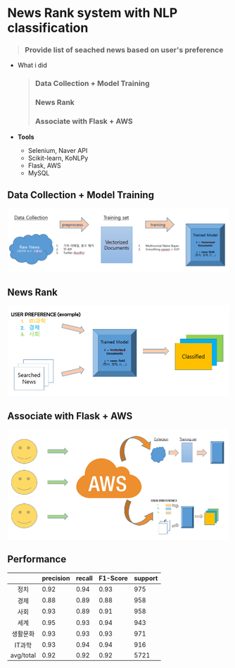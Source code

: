# News Rank system with NLP classification
> ### Provide list of seached news based on user's preference

- What i did
	> ### Data Collection + Model Training
	> ### News Rank
	> ### Associate with Flask + AWS

- **Tools**
  - Selenium, Naver API
  - Scikit-learn, KoNLPy
  - Flask, AWS
  - MySQL

  
## Data Collection + Model Training

<img src='img/news_rec.png'>

## News Rank

<img src='img/news_rank.PNG'>

## Associate with Flask + AWS

<img src='img/news_aws.PNG'>

## Performance

|           	| precision 	| recall 	| F1-Score 	| support 	|
|:---------:	|-----------	|--------	|----------	|---------	|
| 정치      	| 0.92      	| 0.94   	| 0.93     	| 975     	|
| 경제      	| 0.88      	| 0.89   	| 0.88     	| 958     	|
| 사회      	| 0.93      	| 0.89   	| 0.91     	| 958     	|
| 세계      	| 0.95      	| 0.93   	| 0.94     	| 943     	|
| 생활문화  	| 0.93      	| 0.93   	| 0.93     	| 971     	|
| IT과학    	| 0.93      	| 0.94   	| 0.94     	| 916     	|
| avg/total 	| 0.92      	| 0.92   	| 0.92     	| 5721    	|

